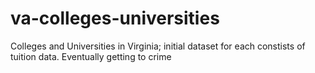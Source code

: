 va-colleges-universities
========================

Colleges and Universities in Virginia; initial dataset for each constists of tuition data. Eventually getting to crime
